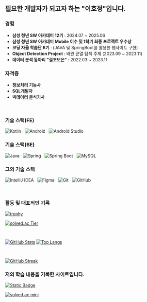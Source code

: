 <!--
**HoJungL/HoJungL** is a ✨ _special_ ✨ repository because its README.md (this file) appears on your GitHub profile.
-->

## 필요한 개발자가 되고자 하는 "이호정"입니다.

### 경험
- **삼성 청년 SW 아카데미 12기** : 2024.07 ~ 2025.06
- **삼성 청년 SW 아카데미 Mobile 이수 및 1학기 최종 프로젝트 우수상**
- **코딩 자율 학습단 6기** : (JAVA 및 SpringBoot를 활용한 웹사이트 구현)
- **Object Detection Project** : 배관 균열 탐색 주제 (2023.09 ~ 2023.11)
- **데이터 분석 동아리 "결초보은"** : 2022.03 ~ 2023.11
 


### 자격증
- **정보처리 기능사**
- **SQL개발자**
- **빅데이터 분석기사**
 
&nbsp;
### 기술 스택(FE)
![Kotlin](https://img.shields.io/badge/kotlin-%237F52FF.svg?style=for-the-badge&logo=kotlin&logoColor=white)&nbsp;&nbsp;
![Android](https://img.shields.io/badge/Android-3DDC84?style=for-the-badge&logo=android&logoColor=white)&nbsp;&nbsp;
![Android Studio](https://img.shields.io/badge/Android%20Studio-3DDC84.svg?style=for-the-badge&logo=android-studio&logoColor=white)


### 기술 스택(BE)
![Java](https://img.shields.io/badge/Java-%23ED8B00.svg?style=for-the-badge&logo=java&logoColor=white)&nbsp;&nbsp;
![Spring](https://img.shields.io/badge/Spring-%236DB33F.svg?style=for-the-badge&logo=spring&logoColor=white)&nbsp;&nbsp;
![Spring Boot](https://img.shields.io/badge/Spring%20Boot-%236DB33F.svg?style=for-the-badge&logo=springboot&logoColor=white)&nbsp;&nbsp;
![MySQL](https://img.shields.io/badge/MySQL-%2300f.svg?style=for-the-badge&logo=mysql&logoColor=white)

### 그외 기술 스택
![IntelliJ IDEA](https://img.shields.io/badge/IntelliJIDEA-000000.svg?style=for-the-badge&logo=intellij-idea&logoColor=white)&nbsp;&nbsp;
![Figma](https://img.shields.io/badge/figma-%23F24E1E.svg?style=for-the-badge&logo=figma&logoColor=white)&nbsp;&nbsp;
![Git](https://img.shields.io/badge/Git-F05032.svg?style=for-the-badge&logo=git&logoColor=white)&nbsp;&nbsp;
![GitHub](https://img.shields.io/badge/GitHub-%23121011.svg?style=for-the-badge&logo=github&logoColor=white)

&nbsp;

### 활동 및 대표적인 기록

[![trophy](https://github-profile-trophy.vercel.app/?username=HoJungL&theme=flat&column=7)](https://github.com/ryo-ma/github-profile-trophy)

[![solved.ac Tier](http://mazassumnida.wtf/api/v2/generate_badge?boj=ghwjd5684)](https://solved.ac/profile/ghwjd5684)

&nbsp;

[![GitHub Stats](https://github-readme-stats.vercel.app/api?username=HoJungL&show_icons=true&theme=default)](https://github.com/HoJungL/github-readme-stats)
[![Top Langs](https://github-readme-stats.vercel.app/api/top-langs/?username=HoJungL&layout=compact)](https://github.com/HoJungL/github-readme-stats)

&nbsp;

<!--
추가적으로 학습 기록 또는 블로그 링크가 있다면 아래에 배지 혹은 링크로 추가 가능합니다.
예: 
<a href="https://HoJungL.tistory.com/">
  <img alt="Static Badge" src="https://img.shields.io/badge/Tistory-%2523D4D4D4.svg?style=flat&logo=blogger&logoColor=white&labelColor=black&color=black&link=https%3A%2F%2FHoJungL.tistory.com%2F">
</a>
-->

[![GitHub Streak](https://streak-stats.demolab.com?user=HoJungL)](https://git.io/streak-stats)



### 저의 학습 내용을 기록한 사이트입니다.
<a href="https://ghwjd5684.tistory.com/">
  <img alt="Static Badge" src="https://img.shields.io/badge/Tistory-%2523D4D4D4.svg?style=flat&logo=blogger&logoColor=white&labelColor=black&color=black&link=https%3A%2F%2Flittlesam95.tistory.com%2F">
</a>

<!-- 예시로 작은 solved.ac 배지 추가 -->
[![solved.ac mini](http://mazassumnida.wtf/api/mini/generate_badge?boj=ghwjd5684)](https://solved.ac/profile/ghwjd5684)

